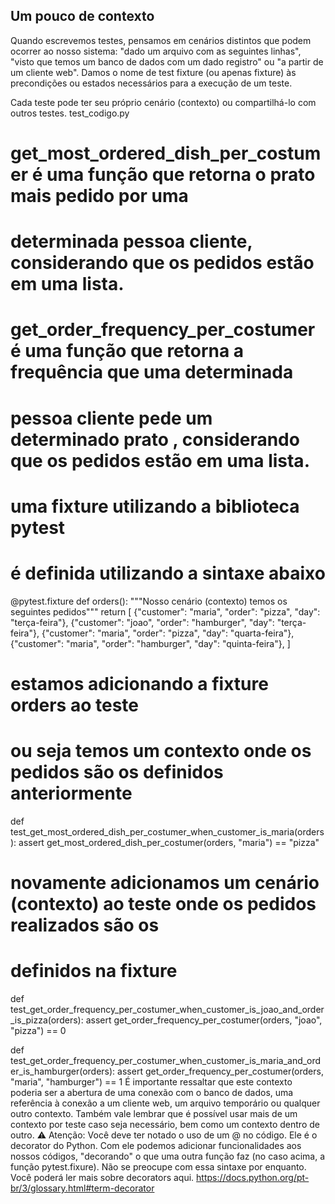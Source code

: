 ## Um pouco de contexto

Quando escrevemos testes, pensamos em cenários distintos que podem ocorrer ao nosso sistema: "dado um arquivo com as seguintes linhas", "visto que temos um banco de dados com um dado registro" ou "a partir de um cliente web". Damos o nome de test fixture (ou apenas fixture) às precondições ou estados necessários para a execução de um teste.

Cada teste pode ter seu próprio cenário (contexto) ou compartilhá-lo com outros testes.
test_codigo.py

# get_most_ordered_dish_per_costumer é uma função que retorna o prato mais pedido por uma
# determinada pessoa cliente, considerando que os pedidos estão em uma lista.

# get_order_frequency_per_costumer é uma função que retorna a frequência que uma determinada
# pessoa cliente pede um determinado prato , considerando que os pedidos estão em uma lista.


# uma fixture utilizando a biblioteca pytest
# é definida utilizando a sintaxe abaixo
@pytest.fixture
def orders():
    """Nosso cenário (contexto) temos os seguintes pedidos"""
    return [
        {"customer": "maria", "order": "pizza", "day": "terça-feira"},
        {"customer": "joao", "order": "hamburger", "day": "terça-feira"},
        {"customer": "maria", "order": "pizza", "day": "quarta-feira"},
        {"customer": "maria", "order": "hamburger", "day": "quinta-feira"},
    ]

# estamos adicionando a fixture orders ao teste
# ou seja temos um contexto onde os pedidos são os definidos anteriormente
def test_get_most_ordered_dish_per_costumer_when_customer_is_maria(orders):
    assert get_most_ordered_dish_per_costumer(orders, "maria") == "pizza"

# novamente adicionamos um cenário (contexto) ao teste onde os pedidos realizados são os
# definidos na fixture
def test_get_order_frequency_per_costumer_when_customer_is_joao_and_order_is_pizza(orders):
    assert get_order_frequency_per_costumer(orders, "joao", "pizza") == 0

def test_get_order_frequency_per_costumer_when_customer_is_maria_and_order_is_hamburger(orders):
    assert get_order_frequency_per_costumer(orders, "maria", "hamburger") == 1
É importante ressaltar que este contexto poderia ser a abertura de uma conexão com o banco de dados, uma referência à conexão a um cliente web, um arquivo temporário ou qualquer outro contexto. Também vale lembrar que é possível usar mais de um contexto por teste caso seja necessário, bem como um contexto dentro de outro.
⚠️ Atenção: Você deve ter notado o uso de um @ no código. Ele é o decorator do Python. Com ele podemos adicionar funcionalidades aos nossos códigos, "decorando" o que uma outra função faz (no caso acima, a função pytest.fixure). Não se preocupe com essa sintaxe por enquanto. Você poderá ler mais sobre decorators aqui. https://docs.python.org/pt-br/3/glossary.html#term-decorator
